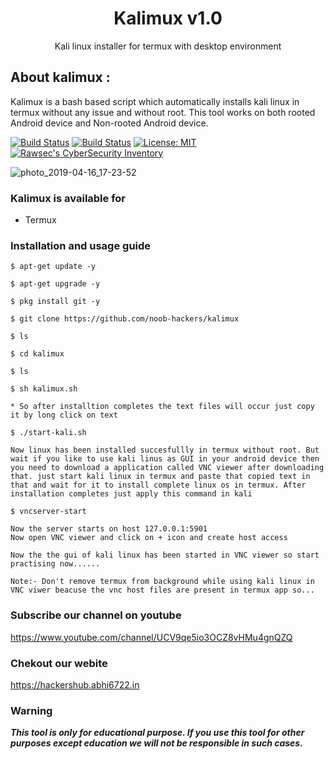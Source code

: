 <h1 align="center">Kalimux v1.0</h1>
<p align="center">
      Kali linux installer for termux with desktop environment
</p>

## About kalimux :

Kalimux is a bash based script which automatically installs kali linux in termux without any issue and without root. This tool works on both rooted Android device and Non-rooted Android device.

[![Build Status](https://img.shields.io/github/stars/noob-hackers/ipdrone.svg)](https://github.com/Abhi6722/kalimux)
[![Build Status](https://img.shields.io/github/forks/noob-hackers/ipdrone.svg)](https://github.com/Abhi6722/kalimux)
[![License: MIT](https://img.shields.io/github/license/noob-hackers/ipdrone.svg)](https://github.com/Abhi6722s/kalimux)
[![Rawsec's CyberSecurity Inventory](https://inventory.rawsec.ml/img/badges/Rawsec-inventoried-FF5050_flat.svg)](https://inventory.rawsec.ml/tools.html#kalimux)

![photo_2019-04-16_17-23-52](https://user-images.githubusercontent.com/49580304/56208939-f9cb5700-606f-11e9-9d4c-ae3080238309.jpg)

### Kalimux is available for

* Termux

### Installation and usage guide
```
$ apt-get update -y
```
```
$ apt-get upgrade -y
```
```
$ pkg install git -y
```
```
$ git clone https://github.com/noob-hackers/kalimux
```
```
$ ls
```
```
$ cd kalimux
```
```
$ ls
```
```
$ sh kalimux.sh
```
```
* So after installtion completes the text files will occur just copy it by long click on text
```
```
$ ./start-kali.sh
```
```
Now linux has been installed succesfullly in termux without root. But wait if you like to use kali linus as GUI in your android device then you need to download a application called VNC viewer after downloading that. just start kali linux in termux and paste that copied text in that and wait for it to install complete linux os in termux. After installation completes just apply this command in kali 
```
```
$ vncserver-start
```
```
Now the server starts on host 127.0.0.1:5901
Now open VNC viewer and click on + icon and create host access

Now the the gui of kali linux has been started in VNC viewer so start practising now......

Note:- Don't remove termux from background while using kali linux in VNC viwer beacuse the vnc host files are present in termux app so...
```
### Subscribe our channel on youtube
https://www.youtube.com/channel/UCV9qe5io3OCZ8vHMu4gnQZQ

### Chekout our webite 
https://hackershub.abhi6722.in
     
### Warning

***This tool is only for educational purpose. If you use this tool for other purposes except education we will not be responsible in such cases.***
